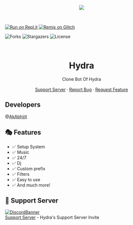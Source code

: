 <center><img src="https://capsule-render.vercel.app/api?type=waving&color=gradient&height=200&section=header&text=Hydra&fontSize=80&fontAlignY=35&animation=twinkling&fontColor=gradient" /></center>
<br>
<br />

[![Run on Repl.it](https://replit.com/badge/github/akabhijit/hydra)](https://repl.it/github/akabhijit/hydra)
[![Remix on Glitch](https://cdn.glitch.com/2703baf2-b643-4da7-ab91-7ee2a2d00b5b%2Fremix-button.svg)](https://glitch.com/edit/#!/import/github/akabhijit/hydra)

 ![Forks](https://img.shields.io/github/forks/akabhijit/hydra?style=social) ![Stargazers](https://img.shields.io/github/stars/akabhijit/hydra?style=social)  ![License](https://img.shields.io/github/license/akabhijit/hydra)

<!-- PROJECT LOGO -->
<br />
<p align="center">

  <h1 align="center">Hydra</h1>

  <p align="center">
    Clone Bot Of Hydra
    <br />
    <br />
    <a href="https://discord.gg/UaMcC4PrYH">Support Server</a>
    ·
    <a href="https://github.com/akabhijit/hydra/issues">Report Bug</a>
    ·
    <a href="https://github.com/akabhijit/hydra/issues">Request Feature</a>
  </p>
</p>

## Developers

@[AkAbhijit](https://github.com/akabhijit/)

## 🎭 Features

- ✅ Setup System
- ✅ Music
- ✅ 24/7
- ✅ Dj
- ✅ Custom prefix
- ✅ Filters
- ✅ Easy to use
- ✅ And much more!

## 💌 Support Server

[![DiscordBanner](https://invidget.switchblade.xyz/UaMcC4PrYH)](https://discord.gg/UaMcC4PrYH)<br />
[Support Server](https://discord.gg/UaMcC4PrYH) - Hydra's Support Server Invite
